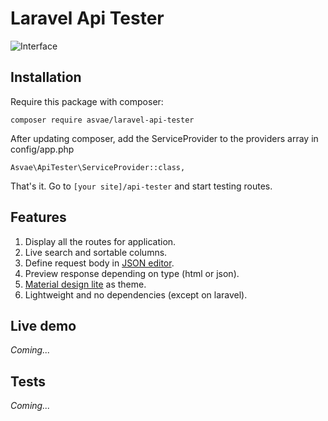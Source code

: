 # Laravel Api Tester

![Interface](http://i.imgur.com/XGqXNaI.png) 

## Installation

Require this package with composer:

```
composer require asvae/laravel-api-tester
```

After updating composer, add the ServiceProvider to the providers array in config/app.php

```
Asvae\ApiTester\ServiceProvider::class,
```

That's it. Go to `[your site]/api-tester` and start testing routes. 

## Features
1) Display all the routes for application.
2) Live search and sortable columns.
2) Define request body in [JSON editor](https://github.com/josdejong/jsoneditor).
3) Preview response depending on type (html or json).
4) [Material design lite](https://getmdl.io/) as theme.
5) Lightweight and no dependencies (except on laravel).

## Live demo
*Coming...*

## Tests
*Coming...*